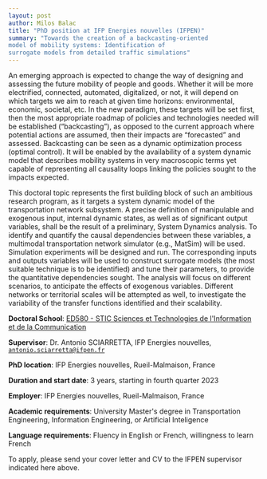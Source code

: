 ```yaml
---
layout: post
author: Milos Balac
title: "PhD position at IFP Energies nouvelles (IFPEN)"
summary: "Towards the creation of a backcasting-oriented
model of mobility systems: Identification of
surrogate models from detailed traffic simulations"
---
```


An emerging approach is expected to change the way of designing and assessing the future mobility of people
and goods. Whether it will be more electrified, connected, automated, digitalized, or not, it will depend on
which targets we aim to reach at given time horizons: environmental, economic, societal, etc. In the new
paradigm, these targets will be set first, then the most appropriate roadmap of policies and technologies
needed will be established (“backcasting”), as opposed to the current approach where potential actions are
assumed, then their impacts are “forecasted” and assessed. Backcasting can be seen as a dynamic
optimization process (optimal control). It will be enabled by the availability of a system dynamic model that
describes mobility systems in very macroscopic terms yet capable of representing all causality loops linking
the policies sought to the impacts expected.

This doctoral topic represents the first building block of such an ambitious research program, as it targets a
system dynamic model of the transportation network subsystem. A precise definition of manipulable and
exogenous input, internal dynamic states, as well as of significant output variables, shall be the result of a
preliminary, System Dynamics analysis. To identify and quantify the causal dependencies between these
variables, a multimodal transportation network simulator (e.g., MatSim) will be used. Simulation experiments
will be designed and run. The corresponding inputs and outputs variables will be used to construct surrogate
models (the most suitable technique is to be identified) and tune their parameters, to provide the quantitative
dependencies sought. The analysis will focus on different scenarios, to anticipate the effects of exogenous
variables. Different networks or territorial scales will be attempted as well, to investigate the variability of the
transfer functions identified and their scalability. 

**Doctoral School**:	[ED580 - STIC Sciences et Technologies de l'Information et de la Communication](https://www.universite-paris-saclay.fr) 

**Supervisor**:	Dr. Antonio SCIARRETTA, IFP Energies nouvelles, <code>antonio.sciarretta@ifpen.fr</code> 

**PhD location**:	IFP Energies nouvelles, Rueil-Malmaison, France

**Duration and start date**:	3 years, starting in fourth quarter 2023

**Employer**:	IFP Energies nouvelles, Rueil-Malmaison, France

**Academic requirements**:	University Master's degree in Transportation Engineering, Information Engineering, or Artificial Inteligence 

**Language requirements**:	Fluency in English or French, willingness to learn French
	
To apply, please send your cover letter and CV to the IFPEN supervisor indicated here above.
